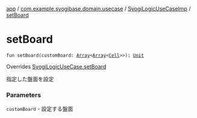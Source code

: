 [app](../../index.md) / [com.example.syogibase.domain.usecase](../index.md) / [SyogiLogicUseCaseImp](index.md) / [setBoard](./set-board.md)

# setBoard

`fun setBoard(customBoard: `[`Array`](https://kotlinlang.org/api/latest/jvm/stdlib/kotlin/-array/index.html)`<`[`Array`](https://kotlinlang.org/api/latest/jvm/stdlib/kotlin/-array/index.html)`<`[`Cell`](../../com.example.syogibase.domain.model/-cell/index.md)`>>): `[`Unit`](https://kotlinlang.org/api/latest/jvm/stdlib/kotlin/-unit/index.html)

Overrides [SyogiLogicUseCase.setBoard](../-syogi-logic-use-case/set-board.md)

指定した盤面を設定

### Parameters

`customBoard` - 設定する盤面
